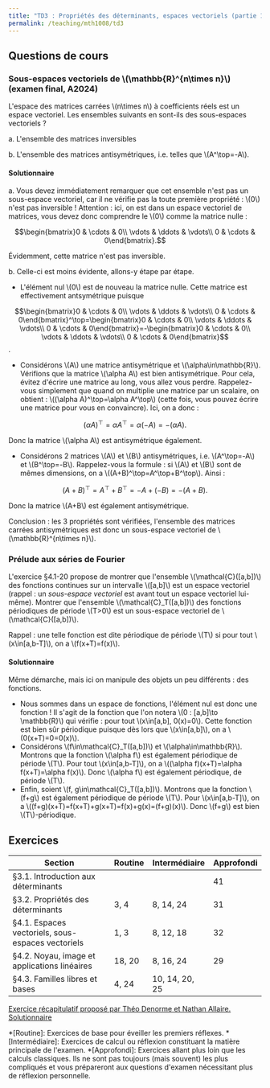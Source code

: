 ```yaml
---
title: "TD3 : Propriétés des déterminants, espaces vectoriels (partie 1)"
permalink: /teaching/mth1008/td3
---
```


## Questions de cours

### Sous-espaces vectoriels de \\(\mathbb{R}^{n\times n}\\) (examen final, A2024)

L'espace des matrices carrées \\(n\times n\\) à coefficients réels est un espace vectoriel. Les ensembles suivants en sont-ils des sous-espaces vectoriels ?

a. L'ensemble des matrices inversibles

b. L'ensemble des matrices antisymétriques, i.e. telles que \\(A^\top=-A\\).

#### Solutionnaire

a. Vous devez immédiatement remarquer que cet ensemble n'est pas un sous-espace vectoriel, car il ne vérifie pas la toute première propriété : \\(0\\) n'est pas inversible ! Attention : ici, on est dans un espace vectoriel de matrices, vous devez donc comprendre le \\(0\\) comme la matrice nulle :

$$\begin{bmatrix}0 & \cdots & 0\\ \vdots & \ddots & \vdots\\ 0 & \cdots & 0\end{bmatrix}.$$

Évidemment, cette matrice n'est pas inversible.

b. Celle-ci est moins évidente, allons-y étape par étape.

- L'élément nul \\(0\\) est de nouveau la matrice nulle. Cette matrice est effectivement antsymétrique puisque

$$\begin{bmatrix}0 & \cdots & 0\\ \vdots & \ddots & \vdots\\ 0 & \cdots & 0\end{bmatrix}^\top=\begin{bmatrix}0 & \cdots & 0\\ \vdots & \ddots & \vdots\\ 0 & \cdots & 0\end{bmatrix}=-\begin{bmatrix}0 & \cdots & 0\\ \vdots & \ddots & \vdots\\ 0 & \cdots & 0\end{bmatrix}$$.

- Considérons \\(A\\) une matrice antisymétrique et \\(\alpha\in\mathbb{R}\\). Vérifions que la matrice \\(\alpha A\\) est bien antisymétrique. Pour cela, évitez d'écrire une matrice au long, vous allez vous perdre. Rappelez-vous simplement que quand on multiplie une matrice par un scalaire, on obtient : \\((\alpha A)^\top=\alpha A^\top\\) (cette fois, vous pouvez écrire une matrice pour vous en convaincre). Ici, on a donc :

$$(\alpha A)^\top=\alpha A^\top=\alpha(-A)=-(\alpha A).$$

Donc la matrice \\(\alpha A\\) est antisymétrique également.

- Considérons 2 matrices \\(A\\) et \\(B\\) antisymétriques, i.e. \\(A^\top=-A\\) et \\(B^\top=-B\\). Rappelez-vous la formule : si \\(A\\) et \\(B\\) sont de mêmes dimensions, on a \\((A+B)^\top=A^\top+B^\top\\). Ainsi :

$$(A+B)^\top=A^\top+B^\top=-A+(-B)=-(A+B).$$

Donc la matrice \\(A+B\\) est également antisymétrique.

Conclusion : les 3 propriétés sont vérifiées, l'ensemble des matrices carrées antisymétriques est donc un sous-espace vectoriel de \\(\mathbb{R}^{n\times n}\\).

### Prélude aux séries de Fourier

L'exercice §4.1-20 propose de montrer que l'ensemble \\(\mathcal{C}([a,b])\\) des fonctions continues sur un intervalle \\([a,b]\\) est un espace vectoriel (rappel : un *sous-espace vectoriel* est avant tout un espace vectoriel lui-même). Montrer que l'ensemble \\(\mathcal{C}_T([a,b])\\) des fonctions périodiques de période \\(T>0\\) est un sous-espace vectoriel de \\(\mathcal{C}([a,b])\\).

Rappel : une telle fonction est dite périodique de période \\(T\\) si pour tout \\(x\in[a,b-T]\\), on a \\(f(x+T)=f(x)\\).

#### Solutionnaire

Même démarche, mais ici on manipule des objets un peu différents : des fonctions.

- Nous sommes dans un espace de fonctions, l'élément nul est donc une fonction ! Il s'agit de la fonction que l'on notera \\(0 : [a,b]\to \mathbb{R}\\) qui vérifie : pour tout \\(x\in[a,b], 0(x)=0\\). Cette fonction est bien sûr périodique puisque dès lors que \\(x\in[a,b]\\), on a \\(0(x+T)=0=0(x)\\).
- Considérons \\(f\in\mathcal{C}_T([a,b])\\) et \\(\alpha\in\mathbb{R}\\). Montrons que la fonction \\(\alpha f\\) est également périodique de période \\(T\\). Pour tout \\(x\in[a,b-T]\\), on a \\((\alpha f)(x+T)=\alpha f(x+T)=\alpha f(x)\\). Donc \\(\alpha f\\) est également périodique, de période \\(T\\).
- Enfin, soient \\(f, g\in\mathcal{C}_T([a,b])\\). Montrons que la fonction \\(f+g\\) est également périodique de période \\(T\\). Pour \\(x\in[a,b-T]\\), on a \\((f+g)(x+T)=f(x+T)+g(x+T)=f(x)+g(x)=(f+g)(x)\\). Donc \\(f+g\\) est bien \\(T\\)-périodique.

## Exercices

| Section                                           | Routine | Intermédiaire  | Approfondi |
| ------------------------------------------------- | ------- | -------------- | ---------- |
| §3.1. Introduction aux déterminants               |         |                | 41         |
| §3.2. Propriétés des déterminants                 | 3, 4    | 8, 14, 24      | 31         |
| §4.1. Espaces vectoriels, sous-espaces vectoriels | 1, 3    | 8, 12, 18      | 32         |
| §4.2. Noyau, image et applications linéaires      | 18, 20  | 8, 16, 24      | 29         |
| §4.3. Familles libres et bases                    | 4, 24   | 10, 14, 20, 25 |            |

[Exercice récapitulatif proposé par Théo Denorme et Nathan Allaire.](/files/TN-extrait-recap-bases.pdf)
[Solutionnaire](/files/TN-extrait-solution-bases.pdf)

*[Routine]: Exercices de base pour éveiller les premiers réflexes.
*[Intermédiaire]: Exercices de calcul ou réflexion constituant la matière principale de l'examen.
*[Approfondi]: Exercices allant plus loin que les calculs classiques. Ils ne sont pas toujours (mais souvent) les plus compliqués et vous prépareront aux questions d'examen nécessitant plus de réflexion personnelle.